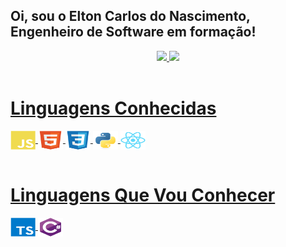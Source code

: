 

## Oi, sou o Elton Carlos do Nascimento, Engenheiro de Software em formação!
<div align="center">
  <a href="https://github.com/eltnas">
  <img height="180em" src="https://github-readme-stats.vercel.app/api?username=eltnas&show_icons=true&theme=dracula&include_all_commits=true&count_private=true"/>
  <img height="180em" src="https://github-readme-stats.vercel.app/api/top-langs/?username=eltnas&layout=compact&langs_count=7&theme=dracula"/>
</div>
<div style="display: inline_block"><br>
  <h1>Linguagens Conhecidas</h1>
  <img align="center" alt="eltnas-Js" height="30" width="40" src="https://raw.githubusercontent.com/devicons/devicon/master/icons/javascript/javascript-plain.svg">
  <img align="center" alt="eltnas-HTML" height="30" width="40" src="https://raw.githubusercontent.com/devicons/devicon/master/icons/html5/html5-original.svg">
  <img align="center" alt="eltnas-CSS" height="30" width="40" src="https://raw.githubusercontent.com/devicons/devicon/master/icons/css3/css3-original.svg">
  <img align="center" alt="eltnas-Python" height="30" width="40" src="https://raw.githubusercontent.com/devicons/devicon/master/icons/python/python-original.svg">
  <img align="center" alt="eltnas-React" height="30" width="40" src="https://raw.githubusercontent.com/devicons/devicon/master/icons/react/react-original.svg">
  </div>
  
<div style="display: inline_block"><br>
  <h1>Linguagens Que Vou Conhecer</h1>
  
  <img align="center" alt="eltnas-Ts" height="30" width="40" src="https://raw.githubusercontent.com/devicons/devicon/master/icons/typescript/typescript-plain.svg">  
  <img align="center" alt="eltnas-Csharp" height="30" width="40" src="https://raw.githubusercontent.com/devicons/devicon/master/icons/csharp/csharp-original.svg">  
</div>
  
  
  ##
